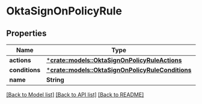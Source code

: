 # OktaSignOnPolicyRule

## Properties
Name | Type | Description | Notes
------------ | ------------- | ------------- | -------------
**actions** | [***crate::models::OktaSignOnPolicyRuleActions**](OktaSignOnPolicyRuleActions.md) |  | [optional] 
**conditions** | [***crate::models::OktaSignOnPolicyRuleConditions**](OktaSignOnPolicyRuleConditions.md) |  | [optional] 
**name** | **String** |  | [optional] 

[[Back to Model list]](../README.md#documentation-for-models) [[Back to API list]](../README.md#documentation-for-api-endpoints) [[Back to README]](../README.md)


